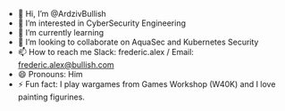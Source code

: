 - 👋 Hi, I’m @ArdzivBullish
- 👀 I’m interested in CyberSecurity Engineering
- 🌱 I’m currently learning 
- 💞️ I’m looking to collaborate on AquaSec and Kubernetes Security
- 📫 How to reach me Slack: frederic.alex / Email: frederic.alex@bullish.com
- 😄 Pronouns: Him
- ⚡ Fun fact: I play wargames from Games Workshop (W40K) and I love painting figurines.
